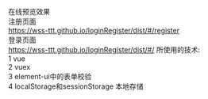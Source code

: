 在线预览效果  
注册页面  
https://wss-ttt.github.io/loginRegister/dist/#/register  
登录页面  
https://wss-ttt.github.io/loginRegister/dist/#/
所使用的技术:  
1 vue  
2 vuex  
3 element-ui中的表单校验  
4 localStorage和sessionStorage 本地存储  
